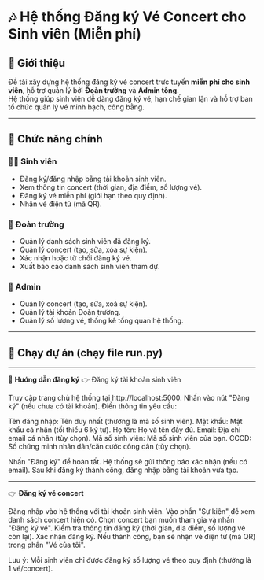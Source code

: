 # 🎶 Hệ thống Đăng ký Vé Concert cho Sinh viên (Miễn phí)

## 📌 Giới thiệu
Đề tài xây dựng hệ thống đăng ký vé concert trực tuyến **miễn phí cho sinh viên**, hỗ trợ quản lý bởi **Đoàn trường** và **Admin tổng**.  
Hệ thống giúp sinh viên dễ dàng đăng ký vé, hạn chế gian lận và hỗ trợ ban tổ chức quản lý vé minh bạch, công bằng.

---

## 🎯 Chức năng chính
### 👩‍🎓 Sinh viên
- Đăng ký/đăng nhập bằng tài khoản sinh viên.
- Xem thông tin concert (thời gian, địa điểm, số lượng vé).
- Đăng ký vé miễn phí (giới hạn theo quy định).
- Nhận vé điện tử (mã QR).

### 🏫 Đoàn trường
- Quản lý danh sách sinh viên đã đăng ký.
- Quản lý concert (tạo, sửa, xóa sự kiện).
- Xác nhận hoặc từ chối đăng ký vé.
- Xuất báo cáo danh sách sinh viên tham dự.

### 🔑 Admin
- Quản lý concert (tạo, sửa, xoá sự kiện).
- Quản lý tài khoản Đoàn trường.
- Quản lý số lượng vé, thống kê tổng quan hệ thống.

---

## 🚀 Chạy dự án (chạy file run.py)

---

📝 **Hướng dẫn đăng ký**
👉 Đăng ký tài khoản sinh viên

Truy cập trang chủ hệ thống tại http://localhost:5000.
Nhấn vào nút "Đăng ký" (nếu chưa có tài khoản).
Điền thông tin yêu cầu:

Tên đăng nhập: Tên duy nhất (thường là mã số sinh viên).
Mật khẩu: Mật khẩu cá nhân (tối thiểu 6 ký tự).
Họ tên: Họ và tên đầy đủ.
Email: Địa chỉ email cá nhân (tùy chọn).
Mã số sinh viên: Mã số sinh viên của bạn.
CCCD: Số chứng minh nhân dân/căn cước công dân (tùy chọn).


Nhấn "Đăng ký" để hoàn tất. Hệ thống sẽ gửi thông báo xác nhận (nếu có email).
Sau khi đăng ký thành công, đăng nhập bằng tài khoản vừa tạo.

---

👉 **Đăng ký vé concert**

Đăng nhập vào hệ thống với tài khoản sinh viên.
Vào phần "Sự kiện" để xem danh sách concert hiện có.
Chọn concert bạn muốn tham gia và nhấn "Đăng ký vé".
Kiểm tra thông tin đăng ký (thời gian, địa điểm, số lượng vé còn lại).
Xác nhận đăng ký. Nếu thành công, bạn sẽ nhận vé điện tử (mã QR) trong phần "Vé của tôi".

Lưu ý: Mỗi sinh viên chỉ được đăng ký số lượng vé theo quy định (thường là 1 vé/concert).
